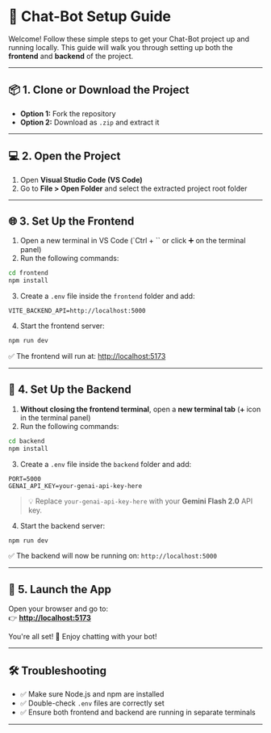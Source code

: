 # 🤖 Chat-Bot Setup Guide

Welcome! Follow these simple steps to get your Chat-Bot project up and running locally. This guide will walk you through setting up both the **frontend** and **backend** of the project.

---

## 📦 1. Clone or Download the Project

- **Option 1:** Fork the repository  
- **Option 2:** Download as `.zip` and extract it

---

## 💻 2. Open the Project

1. Open **Visual Studio Code (VS Code)**
2. Go to **File > Open Folder** and select the extracted project root folder

---

## 🌐 3. Set Up the Frontend

1. Open a new terminal in VS Code (`Ctrl + \`` or click ➕ on the terminal panel)
2. Run the following commands:

```bash
cd frontend
npm install
```

3. Create a `.env` file inside the `frontend` folder and add:

```env
VITE_BACKEND_API=http://localhost:5000
```

4. Start the frontend server:

```bash
npm run dev
```

✅ The frontend will run at: [http://localhost:5173](http://localhost:5173)

---

## 🔧 4. Set Up the Backend

1. **Without closing the frontend terminal**, open a **new terminal tab** (`➕` icon in the terminal panel)
2. Run the following commands:

```bash
cd backend
npm install
```

3. Create a `.env` file inside the `backend` folder and add:

```env
PORT=5000
GENAI_API_KEY=your-genai-api-key-here
```

> 💡 Replace `your-genai-api-key-here` with your **Gemini Flash 2.0** API key.

4. Start the backend server:

```bash
npm run dev
```

✅ The backend will now be running on: `http://localhost:5000`

---

## 🚀 5. Launch the App

Open your browser and go to:  
👉 **[http://localhost:5173](http://localhost:5173)**

You're all set! 🎉 Enjoy chatting with your bot!

---

## 🛠 Troubleshooting

- ✅ Make sure Node.js and npm are installed
- ✅ Double-check `.env` files are correctly set
- ✅ Ensure both frontend and backend are running in separate terminals

---
